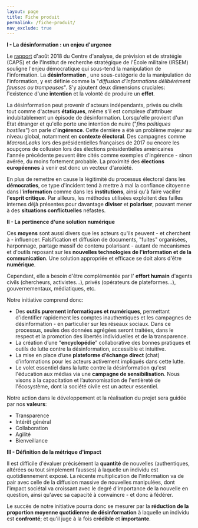 ```yaml
---
layout: page
title: Fiche produit
permalink: /fiche-produit/
nav_exclude: true
---
```

**I - La désinformation : un enjeu d'urgence**

Le [rapport](https://www.diplomatie.gouv.fr/IMG/pdf/les_manipulations_de_l_information_2__cle04b2b6.pdf) d'août 2018 du Centre d'analyse, de prévision et de stratégie (CAPS)  et de l'Institut de recherche stratégique de l'École militaire (IRSEM) souligne l'enjeu démocratique qui sous-tend la manipulation de l'information. La **désinformation** , une sous-catégorie de la manipulation de l'information, y est définie comme la "_diffusion d’informations délibérément fausses ou trompeuses_". S'y ajoutent deux dimensions cruciales: l'existence d'une **intention** et la volonté de produire un **effet**.

La désinformation peut provenir d'acteurs indépendants, privés ou civils tout comme d'acteurs **étatiques**, même s'il est complexe d'attribuer indubitablement un épisode de désinformation. Lorsqu'elle provient d'un Etat étranger et qu'elle porte une intention de nuire ("_fins politiques hostiles_") on parle d'**ingérence**. Cette dernière a été un problème majeur au niveau global, notamment en **contexte électoral**. Des campagnes comme _MacronLeaks_ lors des présidentielles françaises de 2017 ou encore les soupçons de collusion lors des élections présidentielles américaines l'année précédente peuvent être cités comme exemples d'ingérence - sinon avérée, du moins fortement probable. La proximité des **élections européennes** à venir est donc un vecteur d'anxiété.

En plus de remettre en cause la légitimité du processus électoral dans les **démocraties**, ce type d'incident tend à mettre à mal la confiance citoyenne dans l'**information** comme dans les **institutions**, ainsi qu'à faire vaciller l'**esprit critique**. Par ailleurs, les méthodes utilisées exploitent des failles internes déjà présentes pour davantage **diviser** et **polariser**, pouvant mener à des **situations conflictuelles** néfastes.

**II - La pertinence d'une solution numérique**

Ces **moyens** sont aussi divers que les acteurs qu'ils peuvent - et cherchent à - influencer. Falsification et diffusion de documents, "fuites" organisées, harponnage, partage massif de contenu polarisant - autant de mécanismes et d'outils reposant sur les **nouvelles technologies de l'information et de la communication**. Une solution appropriée et efficace se doit alors d'être **numérique**.

Cependant, elle a besoin d'être complémentée par l' **effort humain** d'agents civils (chercheurs, activistes...), privés (opérateurs de plateformes…), gouvernementaux, médiatiques, etc.

Notre initiative comprend donc:

* Des **outils purement informatiques et numériques**, permettant d'identifier rapidement les comptes inauthentiques et les campagnes de désinformation - en particulier sur les réseaux sociaux. Dans ce processus, seules des données agrégées seront traitées, dans le respect et la promotion des libertés individuelles et de la transparence. 
* La création d’une “**encyclopédie**” collaborative des bonnes pratiques et outils de lutte contre la désinformation, accessible et intuitive.
* La mise en place d’une **plateforme d’échange direct** (chat) d’informations pour les acteurs activement impliqués dans cette lutte.
* Le volet essentiel dans la lutte contre la désinformation qu'est l'éducation aux médias via une **campagne de sensibilisation**. Nous visons à la capacitation et l’autonomisation de l'entièreté de l'écosystème, dont la société civile est un acteur essentiel.

Notre action dans le développement et la réalisation du projet sera guidée par nos **valeurs**:
* Transparence
* Intérêt général 
* Collaboration
* Agilité 
* Bienveillance

**III - Définition de la métrique d'impact**

Il est difficile d'évaluer précisément la **quantité** de nouvelles (authentiques, altérées ou tout simplement fausses) à laquelle un individu est quotidiennement exposé. La récente multiplication de l'information va de pair avec celle de la diffusion massive de nouvelles manipulées, dont l'impact sociétal va croissant avec le degré d'importance de la nouvelle en question, ainsi qu'avec sa capacité à convaincre - et donc à fédérer.

Le succès de notre initiative pourra donc se mesurer par la **réduction de la proportion moyenne quotidienne de désinformation** à laquelle un individu est **confronté**; et qu'il juge à la fois **crédible** et **importante**. 

